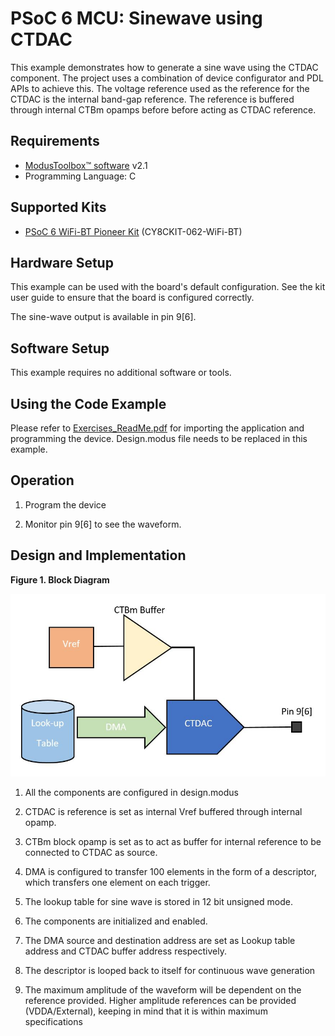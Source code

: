 # PSoC 6 MCU: Sinewave using CTDAC

This example demonstrates how to generate a sine wave using the CTDAC component. The project uses a combination of device configurator and PDL APIs to achieve this. The voltage reference used as the reference for the CTDAC is the internal band-gap reference. The reference is buffered through internal CTBm opamps before before acting as CTDAC reference. 

## Requirements

- [ModusToolbox™ software](https://www.cypress.com/products/modustoolbox-software-environment) v2.1
- Programming Language: C

## Supported Kits

- [PSoC 6 WiFi-BT Pioneer Kit](https://www.cypress.com/CY8CKIT-062-WiFi-BT) (CY8CKIT-062-WiFi-BT)

## Hardware Setup

This example can be used with the board's default configuration. See the kit user guide to ensure that the board is configured correctly.

The sine-wave output is available in pin 9[6].

## Software Setup

This example requires no additional software or tools.

## Using the Code Example

Please refer to [Exercises_ReadMe.pdf](../Exercises_ReadMe.pdf) for importing the application and programming the device. Design.modus file needs to be replaced in this example.

## Operation

1. Program the device

2. Monitor pin 9[6] to see the waveform.

## Design and Implementation

**Figure 1. Block Diagram**

![Figure 1](images/block_diagram.JPG)

1. All the components are configured in design.modus

2. CTDAC is reference is set as internal Vref buffered through internal opamp.

3. CTBm block opamp is set as to act as buffer for internal reference to be connected to CTDAC as source.

4. DMA is configured to transfer 100 elements in the form of a descriptor, which transfers one element on each trigger.

5. The lookup table for sine wave is stored in 12 bit unsigned mode.

6. The components are initialized and enabled.

7. The DMA source and destination address are set as Lookup table address and CTDAC buffer address respectively.

8. The descriptor is looped back to itself for continuous wave generation

9. The maximum amplitude of the waveform will be dependent on the reference provided. Higher amplitude references can be provided (VDDA/External), keeping in mind that it is within maximum specifications

